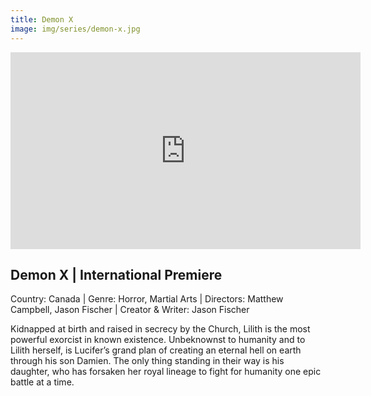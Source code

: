 ```yaml
---
title: Demon X
image: img/series/demon-x.jpg
---
```

<iframe width="560" height="315" src="https://www.youtube.com/embed/LJ_6gJ1UBdk?controls=1" frameborder="0" allow="accelerometer; autoplay; encrypted-media; gyroscope; picture-in-picture" allowfullscreen></iframe>

## Demon X | International Premiere
Country: Canada | Genre: Horror, Martial Arts | Directors: Matthew Campbell, Jason Fischer | Creator & Writer: Jason Fischer

Kidnapped at birth and raised in secrecy by the Church, Lilith is the most powerful exorcist in known existence. Unbeknownst to humanity and to Lilith herself, is Lucifer’s grand plan of creating an eternal hell on earth through his son Damien. The only thing standing in their way is his daughter, who has forsaken her royal lineage to fight for humanity one epic battle at a time.